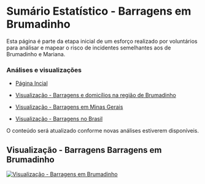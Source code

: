 # Sumário Estatístico  - Barragens em Brumadinho #

Esta página é parte da etapa inicial de um esforço realizado por voluntários para análisar e mapear o risco de incidentes semelhantes aos de Brumadinho e Mariana.

### Análises e visualizações ###

* [ Página Incial ]( https://luizbweb.github.io/ )

* [ Visualização - Barragens e domicílios na região de Brumadinho ]( https://luizbweb.github.io/docs/barragens_brumadinho )

* [ Visualização - Barragens em Minas Gerais ]( https://luizbweb.github.io/docs/barragens_mgl )

* [ Visualização - Barragens no Brasil ]( https://luizbweb.github.io/docs/barragens_brasil )

O conteúdo será atualizado conforme novas análises estiverem disponíveis.

## Visualização - Barragens Barragens em Brumadinho ##

[![Visualização - Barragens em Brumadinho](https://raw.githubusercontent.com/edumagol/Analise-Mapemaneto-Risco-Barragems-Brasil/master/Dataviz/Barragens_MG_Regiao_Rompimento_Macro_2.png)](https://raw.githubusercontent.com/edumagol/Analise-Mapemaneto-Risco-Barragems-Brasil/master/Dataviz/Barragens_MG_Regiao_Rompimento_Macro_2.png)

